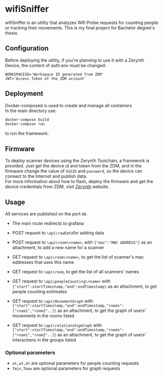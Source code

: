 # wifiSniffer

wifiSniffer is an utility that analyzes Wifi Probe requests for counting people or tracking their movements.
This is my final project for Bachelor degree's thesis.

## Configuration
Before deploying the utility, if you're planning to use it with a Zerynth Device, the content of auth.env must be changed:

```
WORKSPACEID='Workspace ID generated from ZDM'
JWT='Access Token of the ZDM account'
```


## Deployment

Docker-composed is used to create and manage all containers\
In the main directory use:

```bash
docker-compose build
docker-compose run
```
to run the framework.

## Firmware
To deploy scanner devices using the Zerynth Toolchain, a framework is provided. Just get the device id and token from the ZDM, and in the firmware change the value of `SSSID` and `password`, so the device can connect to the Internet and publish data.\
For more information about how to flash, deploy the firmware and get the device credentials from ZDM, visit [Zerynth](https://docs.zerynth.com/latest/) website.

## Usage
All services are published on the port `80`.
- The main route redirects to grafana
- POST request to `\api\rawData`for adding data
- POST request to `\api\room\<name>`, with `{"mac":"MAC ADDRESS"}` as an attachment, to add a new name for a scanner
- GET request to `\api\room\<name>`, to get the list of scanner's mac addresses that uses this name
- GET request to `\api\room`, to get the list of all scanners' names
- GET request to `\api\peopleCounting\<name>` with `{"start":startTimestamp,"end":endTimestamp}` as an attachment, to get people counting esitimates
- GET request to `\api\MovementGraph` with `{"start":startTimestamp,"end":endTimestamp,"rooms":["room1","room2"..]}` as an attachment, to get the graph of users' movements in the rooms listed

- GET request to `\api\relationshipGraph` with `{"start":startTimestamp,"end":endTimestamp,"rooms":["room1","room2"..]}` as an attachment, to get the graph of users' interactions in the groups listed

### Optional parameters
- `at,wt,dt` are optional parameters for people counting requests
- `Tmin,Tmax` are optional parameters for graph requests 